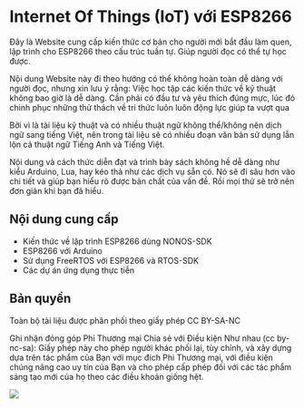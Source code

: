 # Internet Of Things (IoT) với ESP8266

Đây là Website cung cấp kiến thức cơ bản cho người mới bắt đầu làm quen, lập trình cho ESP8266 theo cấu trúc tuần tự. Giúp người đọc có thể tự học được.

Nội dung Website này đi theo hướng có thể không hoàn toàn dễ dàng với người đọc, nhưng xin lưu ý rằng: Việc học tập các kiến thức về kỹ thuật không bao giờ là dễ dàng. Cần phải có đầu tư và yêu thích đúng mực, lúc đó chinh phục những thử thách về tri thức luôn luôn động lực giúp ta vượt qua

Bởi vì là tài liệu kỹ thuật và có nhiều thuật ngữ không thể/không nên dịch ngữ sang tiếng Việt, nên trong tài liệu sẽ có nhiều đoạn văn bản sử dụng lẫn lộn cả thuật ngữ Tiếng Anh và Tiếng Việt.

Nội dung và cách thức diễn đạt và trình bày sách không hề dễ dàng như kiểu Arduino, Lua, hay kéo thả như các dịch vụ sẵn có. Nó sẽ đi sâu hơn vào chi tiết và giúp bạn hiểu rõ được bản chất của vấn đề. Rồi mọi thứ sẽ trở nên đơn giản khi bạn đã hiểu. 

## Nội dung cung cấp

- Kiến thức về lập trình ESP8266 dùng NONOS-SDK
- ESP8266 với Arduino 
- Sử dụng FreeRTOS với ESP8266 và RTOS-SDK
- Các dự án ứng dụng thực tiễn


## Bản quyền

Toàn bộ tài liệu được phân phối theo giấy phép CC BY-SA-NC

Ghi nhận đóng góp Phi Thương mại Chia sẻ với Điều kiện Như nhau (cc by-nc-sa):
Giấy phép này cho phép người khác phối lại, tùy chỉnh, và xây dựng dựa trên tác phẩm của Bạn với mục đích Phi Thương mại, với điều kiện chúng nâng cao uy tín của Bạn và cho phép cấp phép đối với các tác phẩm sáng tạo mới của họ theo các điều khoản giống hệt.



![](https://mirrors.creativecommons.org/presskit/buttons/88x31/svg/by-nc-sa.eu.svg)

